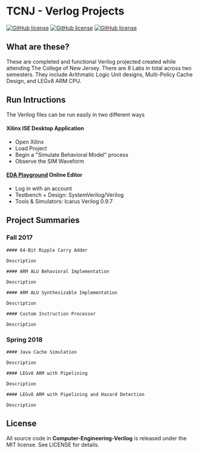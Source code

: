 # TCNJ - Verlog Projects

[![GitHub license](https://img.shields.io/badge/license-MIT-blue.svg)]()
[![GitHub license](https://img.shields.io/badge/language-Verilog-orange.svg)]()
[![GitHub license](https://img.shields.io/badge/language-Java-orange.svg)]()

## What are these?

  These are completed and functional Verilog projected created while attending The College of New Jersey. There are 8 Labs in total across two semesters. They include Arithmatic Logic Unit designs, Multi-Policy Cache Design, and LEGv8 ARM CPU.

## Run Intructions

  The Verilog files can be run easily in two different ways

#### Xilinx ISE Desktop Application

  - Open Xilinx
  - Load Project
  - Begin a "Simulate Behavioral Model" process
  - Observe the SIM Waveform

#### [EDA Playground](http://www.edaplayground.com/home) Online Editor
  - Log in with an account
  - Testbench + Design: SystemVerilog/Verilog
  - Tools & Simulators: Icarus Verilog 0.9.7

## Project Summaries

  ### Fall 2017

    #### 64-Bit Ripple Carry Adder

    Description

    #### ARM ALU Behavioral Implementation

    Description

    #### ARM ALU Synthesizable Implementation

    Description

    #### Custom Instruction Processor

    Description

  ### Spring 2018

    #### Java Cache Simulation

    Description

    #### LEGv8 ARM with Pipelining

    Description

    #### LEGv8 ARM with Pipelining and Hazard Detection

    Description

## License

  All source code in **Computer-Engineering-Verilog** is released under the MIT license. See LICENSE for details.
